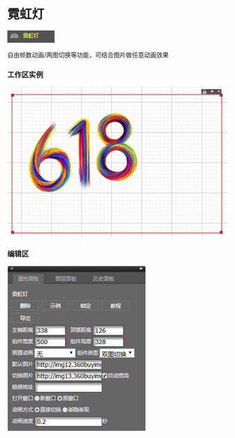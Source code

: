 # 霓虹灯

![](/assets/wwqq_33.jpg)

自由帧数动画/两图切换等功能，可结合图片做任意动画效果

### 工作区实例

![](/assets/QQ33-1.png)

### 编辑区

![](/assets/QQ33-2.png)



